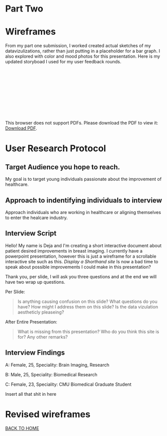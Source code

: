 # Part Two

# Wireframes 
From my part one submission, I worked created actual sketches of my datavizulizations, rather than just putting in a placeholder for a bar graph. I also explored with color and mood photos for this presentation. 
Here is my updated storyboad I used for my user feedback rounds.

<object data="https://www.docdroid.net/Omm22tV/userfeedback.pdf" type="application/pdf" width="900px" height="700px">
    <embed src="https://www.docdroid.net/Omm22tV/userfeedback.pdf">
        <p>This browser does not support PDFs. Please download the PDF to view it: <a href="https://www.docdroid.net/pGSFWHF/wireframe.pdf">Download PDF</a>.</p>
    </embed>
</object>

# User Research Protocol 

## Target Audience you hope to reach. 
My goal is to target young individuals passionate about the improvement of healthcare.   

## Approach to indentifying individuals to interview 
Approach individuals who are working in healthcare or aligning themselves to enter the healcare industry. 

## Interview Script 

Hello! My name is Deja and I'm creating a short interactive document about patient desired improvements in breast imaging. I currently have a powerpoint presentation, however this is just a wireframe for a scrollable interactive site such as this. *Display a Shorthand site* Is now a bad time to speak about possible improvements I could make in this presentation?

Thank you, per slide, I will ask you three questions and at the end we will have two wrap up questions.

Per Slide: 
> Is anything causing confusion on this slide?
> What questions do you have? How might I address them on this slide?
> Is the data vizulation aestheticly pleaseing? 

After Entire Presentation: 
> What is missing from this presentation? 
> Who do you think this site is for? 
> Any other remarks? 

## Interview Findings

A: Female, 25, Speciality: Brain Imaging, Research

B: Male, 25, Speciality: Biomedical Research

C: Female, 23, Speciality: CMU Biomedical Graduate Student 

Insert all that shit in here

# Revised wireframes


[BACK TO HOME](/README.md)
